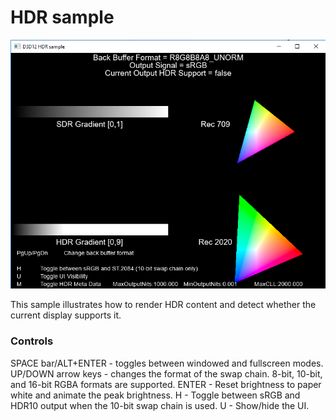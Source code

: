 # HDR sample
![HDR GUI UWP](src/D3D12HDR.png)

This sample illustrates how to render HDR content and detect whether the current display supports it.

### Controls
SPACE bar/ALT+ENTER - toggles between windowed and fullscreen modes.
UP/DOWN arrow keys - changes the format of the swap chain. 8-bit, 10-bit, and 16-bit RGBA formats are supported.
ENTER - Reset brightness to paper white and animate the peak brightness.
H - Toggle between sRGB and HDR10 output when the 10-bit swap chain is used.
U - Show/hide the UI.
